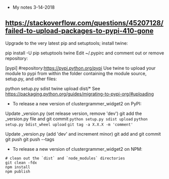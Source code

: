 - My notes 3-14-2018

## https://stackoverflow.com/questions/45207128/failed-to-upload-packages-to-pypi-410-gone

Upgrade to the very latest pip and setuptools; install twine:

pip install -U pip setuptools twine
Edit ~/.pypirc and comment out or remove repository:

[pypi]
#repository:https://pypi.python.org/pypi
Use twine to upload your module to pypi from within the folder containing the module source, setup.py, and other files:

python setup.py sdist
twine upload dist/*
See https://packaging.python.org/guides/migrating-to-pypi-org/#uploading


- To release a new version of clustergrammer_widget2 on PyPI:

Update _version.py (set release version, remove 'dev')
git add the _version.py file and git commit
`python setup.py sdist upload`
`python setup.py bdist_wheel upload`
`git tag -a X.X.X -m 'comment'`

Update _version.py (add 'dev' and increment minor)
git add and git commit
git push
git push --tags

- To release a new version of clustergrammer_widget2 on NPM:

```
# clean out the `dist` and `node_modules` directories
git clean -fdx
npm install
npm publish
```